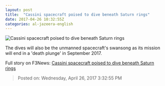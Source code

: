 ```yaml
---
layout: post
title:  "Cassini spacecraft poised to dive beneath Saturn rings"
date: 2017-04-26 10:32:55Z
categories: al-jazeera-english
---
```


![Cassini spacecraft poised to dive beneath Saturn rings](http://www.aljazeera.com/mritems/Images/2017/4/26/2d78c50c74ee44f4bb42071272e6c3dd_18.jpg)

The dives will also be the unmanned spacecraft's swansong as its mission will end in a 'death plunge' in September 2017.


Full story on F3News: [Cassini spacecraft poised to dive beneath Saturn rings](http://www.f3nws.com/n/ZqzkRB)

> Posted on: Wednesday, April 26, 2017 3:32:55 PM
